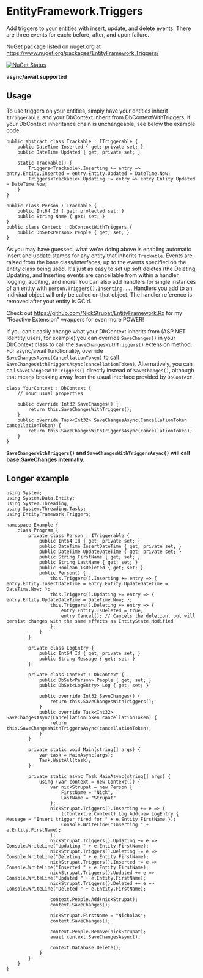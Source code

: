 EntityFramework.Triggers
=======================

Add triggers to your entities with insert, update, and delete events. There are three events for each: before, after, and upon failure.

NuGet package listed on nuget.org at https://www.nuget.org/packages/EntityFramework.Triggers/

[![NuGet Status](http://img.shields.io/nuget/v/EntityFramework.Triggers.svg?style=flat)](https://www.nuget.org/packages/EntityFramework.Triggers/)

<strong>async/await supported</strong>

## Usage

To use triggers on your entities, simply have your entities inherit `ITriggerable`, and your DbContext inherit from DbContextWithTriggers. If your DbContext inheritance chain is unchangeable, see below the example code.

	public abstract class Trackable : ITriggerable {
		public DateTime Inserted { get; private set; }
		public DateTime Updated { get; private set; }

		static Trackable() {
			Triggers<Trackable>.Inserting += entry => entry.Entity.Inserted = entry.Entity.Updated = DateTime.Now;
			Triggers<Trackable>.Updating += entry => entry.Entity.Updated = DateTime.Now;
		}
	}

	public class Person : Trackable {
		public Int64 Id { get; protected set; }
		public String Name { get; set; }
	}
	public class Context : DbContextWithTriggers {
		public DbSet<Person> People { get; set; }
	}

As you may have guessed, what we're doing above is enabling automatic insert and update stamps for any entity that inherits `Trackable`. Events are raised from the base class/interfaces, up to the events specified on the entity class being used. It's just as easy to set up soft deletes (the Deleting, Updating, and Inserting events are cancellable from within a handler, logging, auditing, and more! You can also add handlers for single instances of an entity with `person.Triggers().Inserting...`. Handlers you add to an indiviual object will only be called on that object. The handler reference is removed after your entity is GC'd.

Check out https://github.com/NickStrupat/EntityFramework.Rx for my "Reactive Extension" wrappers for even more POWER!

If you can't easily change what your DbContext inherits from (ASP.NET Identity users, for example) you can override `SaveChanges()` in your DbContext class to call the `SaveChangesWithTriggers()` extension method. For async/await functionality, override `SaveChangesAsync(CancellationToken)` to call `SaveChangesWithTriggersAsync(cancellationToken)`. Alternatively, you can call `SaveChangesWithTriggers()` directly instead of `SaveChanges()`, although that means breaking away from the usual interface provided by `DbContext`.

	class YourContext : DbContext {
		// Your usual properties

		public override Int32 SaveChanges() {
			return this.SaveChangesWithTriggers();
		}
		public override Task<Int32> SaveChangesAsync(CancellationToken cancellationToken) {
			return this.SaveChangesWithTriggersAsync(cancellationToken);
		}
	}

**`SaveChangesWithTriggers()` and `SaveChangesWithTriggersAsync()` will call base.SaveChanges internally.**

## Longer example

	using System;
	using System.Data.Entity;
	using System.Threading;
	using System.Threading.Tasks;
	using EntityFramework.Triggers;

	namespace Example {
		class Program {
			private class Person : ITriggerable {
				public Int64 Id { get; private set; }
				public DateTime InsertDateTime { get; private set; }
				public DateTime UpdateDateTime { get; private set; }
				public String FirstName { get; set; }
				public String LastName { get; set; }
				public Boolean IsDeleted { get; set; }
				public Person() {
					this.Triggers().Inserting += entry => { entry.Entity.InsertDateTime = entry.Entity.UpdateDateTime = DateTime.Now; };
					this.Triggers().Updating += entry => { entry.Entity.UpdateDateTime = DateTime.Now; };
					this.Triggers().Deleting += entry => {
						entry.Entity.IsDeleted = true;
						entry.Cancel(); // Cancels the deletion, but will persist changes with the same effects as EntityState.Modified
					};
				}
			}
			
			private class LogEntry {
				public Int64 Id { get; private set; }
				public String Message { get; set; }
			}
			
			private class Context : DbContext {
				public DbSet<Person> People { get; set; }
				public DbSet<LogEntry> Log { get; set; }

				public override Int32 SaveChanges() {
					return this.SaveChangesWithTriggers();
				}
				public override Task<Int32> SaveChangesAsync(CancellationToken cancellationToken) {
					return this.SaveChangesWithTriggersAsync(cancellationToken);
				}
			}
			
			private static void Main(string[] args) {
				var task = MainAsync(args);
				Task.WaitAll(task);
			}
			
			private static async Task MainAsync(string[] args) {
				using (var context = new Context()) {
					var nickStrupat = new Person {
						FirstName = "Nick",
						LastName = "Strupat"
					};
					nickStrupat.Triggers().Inserting += e => {
						((Context)e.Context).Log.Add(new LogEntry { Message = "Insert trigger fired for " + e.Entity.FirstName });
						Console.WriteLine("Inserting " + e.Entity.FirstName);
					};
					nickStrupat.Triggers().Updating += e => Console.WriteLine("Updating " + e.Entity.FirstName);
					nickStrupat.Triggers().Deleting += e => Console.WriteLine("Deleting " + e.Entity.FirstName);
					nickStrupat.Triggers().Inserted += e => Console.WriteLine("Inserted " + e.Entity.FirstName);
					nickStrupat.Triggers().Updated += e => Console.WriteLine("Updated " + e.Entity.FirstName);
					nickStrupat.Triggers().Deleted += e => Console.WriteLine("Deleted " + e.Entity.FirstName);

					context.People.Add(nickStrupat);
					context.SaveChanges();

					nickStrupat.FirstName = "Nicholas";
					context.SaveChanges();

					context.People.Remove(nickStrupat);
					await context.SaveChangesAsync();

					context.Database.Delete();
				}
			}
		}
	}
